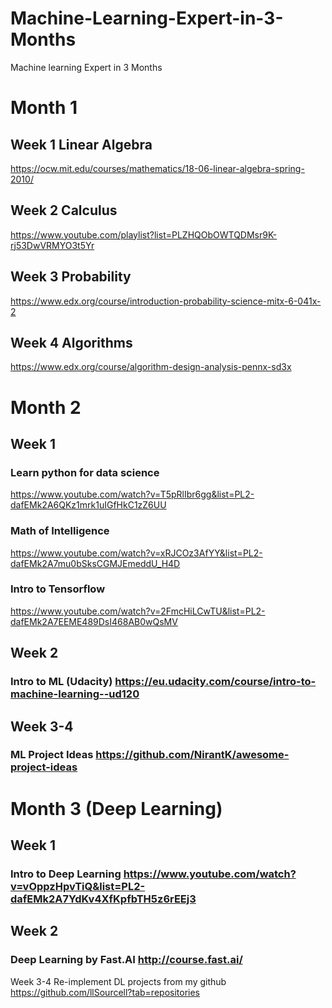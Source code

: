 # Machine-Learning-Expert-in-3-Months
Machine learning Expert in 3 Months

# Month 1
## Week 1 Linear Algebra
https://ocw.mit.edu/courses/mathematics/18-06-linear-algebra-spring-2010/

## Week 2 Calculus
https://www.youtube.com/playlist?list=PLZHQObOWTQDMsr9K-rj53DwVRMYO3t5Yr

## Week 3 Probability
https://www.edx.org/course/introduction-probability-science-mitx-6-041x-2

## Week 4 Algorithms
https://www.edx.org/course/algorithm-design-analysis-pennx-sd3x

# Month 2
## Week 1
### Learn python for data science
https://www.youtube.com/watch?v=T5pRlIbr6gg&list=PL2-dafEMk2A6QKz1mrk1uIGfHkC1zZ6UU

### Math of Intelligence
https://www.youtube.com/watch?v=xRJCOz3AfYY&list=PL2-dafEMk2A7mu0bSksCGMJEmeddU_H4D

### Intro to Tensorflow
https://www.youtube.com/watch?v=2FmcHiLCwTU&list=PL2-dafEMk2A7EEME489DsI468AB0wQsMV

## Week 2
### Intro to ML (Udacity) https://eu.udacity.com/course/intro-to-machine-learning--ud120

## Week 3-4
### ML Project Ideas https://github.com/NirantK/awesome-project-ideas

# Month 3 (Deep Learning)
## Week 1
### Intro to Deep Learning https://www.youtube.com/watch?v=vOppzHpvTiQ&list=PL2-dafEMk2A7YdKv4XfKpfbTH5z6rEEj3

## Week 2
### Deep Learning by Fast.AI http://course.fast.ai/

Week 3-4
Re-implement DL projects from my github https://github.com/llSourcell?tab=repositories
